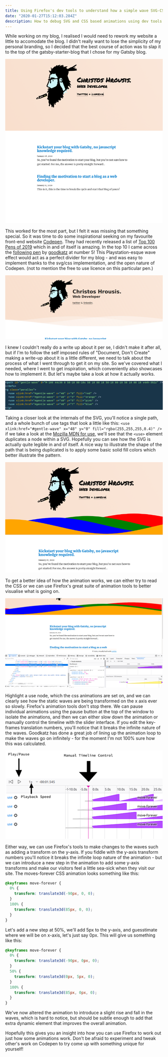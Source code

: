 ```yaml
---
title: Using Firefox's dev tools to understand how a simple wave SVG-CSS animation works.
date: "2020-01-27T15:12:03.284Z"
description: How to debug SVG and CSS based animations using dev tools.
---
```


While working on my blog, I realised I would need to rework my website a little to accomodate the blog. I didn't really want to lose the simplicity of my personal branding, so I decided that the best course of action was to slap it to the top of the gatsby-starter-blog that I chose for my Gatsby blog.

![How this blog looks without waves.](./no-wave.png)

This worked for the most part, but I felt it was missing that something special. So it was time to do some inspirational seeking on my favourite front-end website [Codepen](https://codepen.io/). They had recently released a list of [Top 100 Pens of 2019](https://codepen.io/2019/popular/pens) which in and of itself is amazing. In the top 10 I came across the [following pen](https://codepen.io/goodkatz/pen/LYPGxQz) by [goodkatz](https://codepen.io/goodkatz) at number 5! This Playstation-esque wave effect would act as a perfect divider for my blog - and was easy to implement thanks to the svg/css implementation, and the open nature of Codepen. (not to mention the free to use licence on this particular pen.)

![How this blog looks with the waves!](./layout.png)

I knew I couldn't really do a write up about it per se, I didn't make it after all, but if I'm to follow the self imposed rules of "Document, Don't Create" making a write-up about it is a little different, we need to talk about the process of what I went through to get it on my site. So we've covered what I needed, where I went to get inspiration, which conveniently also showcases how to implement it. But let's maybe take a look at how it actually works.

![Review of the way the main parts of the SVG look](./core.png)

Taking a closer look at the internals of the SVG, you'll notice a single path, and a whole bunch of use tags that look a little like this: `<use xlink:href="#gentle-wave" x="48" y="0" fill="rgba(255,255,255,0.4)" />` if we take a look at the [Mozilla MDN for use](https://developer.mozilla.org/en-US/docs/Web/SVG/Element/use), we'll see that the `<use>` element duplicates a node within a SVG. Hopefully you can see how the SVG is actually quite legible in and of itself. A nice way to illustrate the shape of the path that is being duplicated is to apply some basic solid fill colors which better illustrate the pattern.

![Wave animation with colors](./color-waves.png)

To get a better idea of how the animation works, we can either try to read the CSS or we can use Firefox's great suite of animation tools to better visualise what is going on.

![Firefox animation tools in the context of the waves animation in this blog.](./firefox-animation-tools.png)

Highlight a use node, which the css animations are set on, and we can clearly see how the static waves are being transformed on the x axis ever so slowly. Firefox's animation tools don't stop there. We can pause individual animations using the pause button at the top of the window to isolate the animations, and then we can either slow down the animation or manually control the timeline with the slider interface. If you edit the key-frames translation numbers, you'll notice that it breaks the infinite nature of the waves. Goodkatz has done a great job of lining up the animation loop to make the waves go on infinitely - for the moment I'm not 100% sure how this was calculated.

![Firefox animation tools with highlights of most useful controls.](./firefox-animation-controls-explanation.png)

Either way, we can use Firefox's tools to make changes to the waves such as adding a transform on the y-axis. If you fiddle with the y-axis transform numbers you'll notice it breaks the infinite loop nature of the animation - but we can introduce a new step in the animation to add some y-axis transforms and make our visitors feel a little sea-sick when they visit our site. The moves-forever CSS animation looks something like this:

```css
@keyframes move-forever {
  0% {
    transform: translate3d(-90px, 0, 0);
  }
  100% {
    transform: translate3d(85px, 0, 0);
  }
}
```

Let's add a new step at 50%, we'll add 5px to the y-axis, and guesstimate where we will be on x-axis, let's just say 0px. This will give us something like this:

```css
@keyframes move-forever {
  0% {
    transform: translate3d(-90px, 0px, 0);
  }
  50% {
    transform: translate3d(0px, 5px, 0);
  }
  100% {
    transform: translate3d(85px, 0px, 0);
  }
}
```

We've now altered the animation to introduce a slight rise and fall in the waves, which is hard to notice, but should be subtle enough to add that extra dynamic element that improves the overall animation.

Hopefully this gives you an insight into how you can use Firefox to work out just how some animations work. Don't be afraid to experiment and tweak other's work on Codepen to try come up with something unique for yourself!

